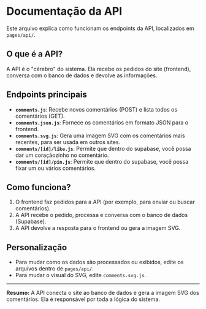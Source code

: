 # Documentação da API

Este arquivo explica como funcionam os endpoints da API, localizados em `pages/api/`.

## O que é a API?

A API é o "cérebro" do sistema. Ela recebe os pedidos do site (frontend), conversa com o banco de dados e devolve as informações.

## Endpoints principais

- **`comments.js`**: Recebe novos comentários (POST) e lista todos os comentários (GET).
- **`comments.json.js`**: Fornece os comentários em formato JSON para o frontend.
- **`comments.svg.js`**: Gera uma imagem SVG com os comentários mais recentes, para ser usada em outros sites.
- **`comments/[id]/like.js`**: Permite que dentro do supabase, você possa dar um coraçãozinho no comentário.
- **`comments/[id]/pin.js`**: Permite que dentro do supabase, você possa fixar um ou vários comentários.

## Como funciona?

1. O frontend faz pedidos para a API (por exemplo, para enviar ou buscar comentários).
2. A API recebe o pedido, processa e conversa com o banco de dados (Supabase).
3. A API devolve a resposta para o frontend ou gera a imagem SVG.

## Personalização

- Para mudar como os dados são processados ou exibidos, edite os arquivos dentro de `pages/api/`.
- Para mudar o visual do SVG, edite `comments.svg.js`.

---

**Resumo:**
A API conecta o site ao banco de dados e gera a imagem SVG dos comentários. Ela é responsável por toda a lógica do sistema.
